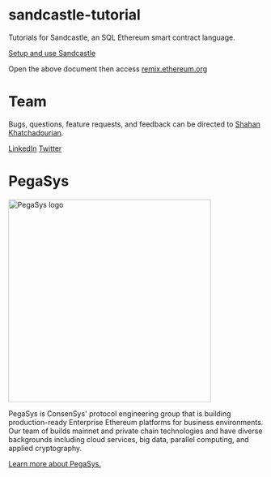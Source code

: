 # sandcastle-tutorial

Tutorials for Sandcastle, an SQL Ethereum smart contract language.

[Setup and use Sandcastle](http://3.95.3.208:4567/sql/tutorial/tutorial_setup.html)

Open the above document then access [remix.ethereum.org](http://remix.ethereum.org)

# Team

Bugs, questions, feature requests, and feedback can be directed to <a href="mailto:shahan.khatchadourian@consensys.net">Shahan Khatchadourian</a>.

[LinkedIn](https://www.linkedin.com/in/shahan-khatchadourian-ph-d-66115210b/)
[Twitter](https://twitter.com/shahankhatch)

# PegaSys

<a href="https://pegasys.tech/?utm_source=github&utm_medium=source&utm_campaign=sandcastle" rel="nofollow"><img src="https://raw.githubusercontent.com/shahankhatch/sandcastle-tutorial/master/logo.svg?sanitize=true" alt="PegaSys logo" data-canonical-src="https://raw.githubusercontent.com/shahankhatch/sandcastle-tutorial/master/logo.svg?sanitize=true" width="400"></a>

PegaSys is ConsenSys' protocol engineering group that is building production-ready Enterprise Ethereum platforms for business environments. Our team of builds mainnet and private chain technologies and have diverse backgrounds including cloud services, big data, parallel computing, and applied cryptography.

[Learn more about PegaSys.](https://pegasys.tech/?utm_source=github&utm_medium=source&utm_campaign=sandcastle)

